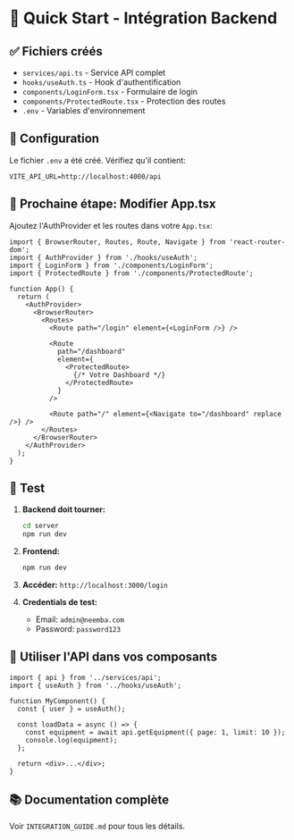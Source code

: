 # 🚀 Quick Start - Intégration Backend

## ✅ Fichiers créés

- `services/api.ts` - Service API complet
- `hooks/useAuth.ts` - Hook d'authentification  
- `components/LoginForm.tsx` - Formulaire de login
- `components/ProtectedRoute.tsx` - Protection des routes
- `.env` - Variables d'environnement

## 🔧 Configuration

Le fichier `.env` a été créé. Vérifiez qu'il contient:

```env
VITE_API_URL=http://localhost:4000/api
```

## 📝 Prochaine étape: Modifier App.tsx

Ajoutez l'AuthProvider et les routes dans votre `App.tsx`:

```tsx
import { BrowserRouter, Routes, Route, Navigate } from 'react-router-dom';
import { AuthProvider } from './hooks/useAuth';
import { LoginForm } from './components/LoginForm';
import { ProtectedRoute } from './components/ProtectedRoute';

function App() {
  return (
    <AuthProvider>
      <BrowserRouter>
        <Routes>
          <Route path="/login" element={<LoginForm />} />
          
          <Route
            path="/dashboard"
            element={
              <ProtectedRoute>
                {/* Votre Dashboard */}
              </ProtectedRoute>
            }
          />
          
          <Route path="/" element={<Navigate to="/dashboard" replace />} />
        </Routes>
      </BrowserRouter>
    </AuthProvider>
  );
}
```

## 🧪 Test

1. **Backend doit tourner:**
   ```bash
   cd server
   npm run dev
   ```

2. **Frontend:**
   ```bash
   npm run dev
   ```

3. **Accéder:** `http://localhost:3000/login`

4. **Credentials de test:**
   - Email: `admin@neemba.com`
   - Password: `password123`

## 📡 Utiliser l'API dans vos composants

```tsx
import { api } from '../services/api';
import { useAuth } from '../hooks/useAuth';

function MyComponent() {
  const { user } = useAuth();
  
  const loadData = async () => {
    const equipment = await api.getEquipment({ page: 1, limit: 10 });
    console.log(equipment);
  };
  
  return <div>...</div>;
}
```

## 📚 Documentation complète

Voir `INTEGRATION_GUIDE.md` pour tous les détails.
